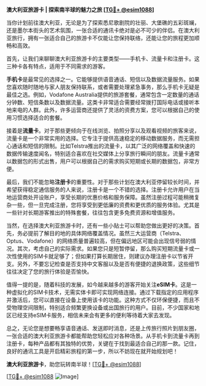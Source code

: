 **澳大利亚旅游卡 | 探索南半球的魅力之旅 [[TG💪+ @esim1088](https://t.me/s/esim1088)]**

当你计划前往澳大利亚，无论是为了探索悉尼歌剧院的壮丽、大堡礁的五彩斑斓，还是墨尔本街头的艺术氛围，一张合适的通讯卡绝对是必不可少的伴侣。在澳大利亚旅行，拥有一张适合自己的旅游卡不仅能让您保持联络，还能让您的旅程更加顺畅和高效。

首先，让我们来聊聊澳大利亚旅游卡的主要类型——手机卡、流量卡和注册卡。这三种卡各有特点，适用于不同需求的游客。

**手机卡**是最常见的选择之一。它能够提供语音通话、短信以及数据流量服务。如果您喜欢随时随地与家人朋友保持联系，或者需要处理紧急事务，那么手机卡无疑是最佳之选。例如，Vodafone Australia提供的旅游套餐，通常包含一定数量的通话分钟数、短信条数以及数据流量。这类卡非常适合需要经常拨打国际电话或接听本地来电的人群。此外，许多运营商还提供了灵活的资费方案，您可以根据自己的使用习惯选择适合的套餐。

接着是**流量卡**。对于那些更倾向于在线浏览、拍照分享以及观看视频的旅客来说，流量卡是一个非常实用的选择。它专注于提供高速稳定的移动数据服务，而无需担心通话和短信的限制。比如Telstra推出的流量卡，以其广泛的网络覆盖和快速的数据传输速度闻名，特别适合喜欢在社交媒体上分享旅行瞬间的朋友。流量卡通常以数据包的形式出售，用户可以根据自己的需求购买短期或长期的数据包，非常方便。

最后，我们不能忽略**注册卡**的重要性。对于那些计划在澳大利亚停留较长时间，并希望获得稳定通信服务的人来说，注册卡是一个不错的选择。注册卡允许用户在当地运营商处开设账户，享受长期的优惠价格和服务保障。虽然注册过程可能稍微复杂一些，但一旦完成注册，您将享受到更低廉的资费和更优质的服务体验。尤其是一些针对长期游客推出的特殊套餐，往往包含更多免费资源和增值服务。

当然，在选择澳大利亚旅游卡时，还有一些小贴士可以帮助您做出更好的决策。首先，务必提前了解目的地的具体网络覆盖情况。虽然三大运营商（Telstra、Optus、Vodafone）的网络质量普遍较高，但在偏远地区可能会出现信号弱的情况。其次，考虑自己的实际需求。如果您只是短暂停留，那么购买短期流量卡或一次性使用的SIM卡就足够了；但如果打算长期居住，则建议办理注册卡以节省开支。另外，不要忘记检查是否支持中文客服以及是否有便捷的退换政策，这些细节往往决定了您的旅行体验是否愉快。

值得一提的是，随着科技的发展，如今越来越多的游客开始关注**eSIM卡**。这是一种虚拟化的SIM卡技术，无需实体卡即可实现网络连接。通过下载指定的应用程序并激活后，您可以直接在设备上使用该卡的功能。这种方式不仅环保便捷，而且不受物理空间限制，特别适合频繁更换设备或出国旅行的用户。目前，不少国家和地区已经支持eSIM卡服务，相信未来会有更多的便利等待着大家去发现。

总之，无论您是想要畅享语音通话、发送即时消息，还是上传旅行照片到朋友圈，一张合适的澳大利亚旅游卡都能帮助您轻松应对各种场景。从手机卡到流量卡再到注册卡，每种产品都有其独特的优势，关键在于找到最适合自己的那一款。记住，良好的通讯工具是开启精彩旅程的第一步，所以不妨现在就开始规划吧！

**澳大利亚旅游卡**，助您玩转南半球！[[TG💪+ @esim1088](https://t.me/s/esim1088)]

[[TG💪+ @esim1088](https://t.me/s/esim1088) ![Image](https://i.postimg.cc/4NQfJmqS/Snipaste-2025-05-13-00-14-12.png)]
